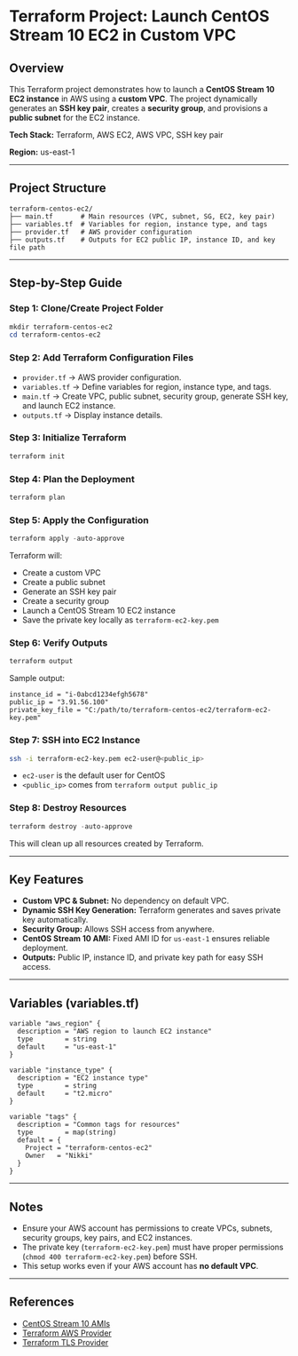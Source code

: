# Terraform Project: Launch CentOS Stream 10 EC2 in Custom VPC

## Overview

This Terraform project demonstrates how to launch a **CentOS Stream 10 EC2 instance** in AWS using a **custom VPC**. The project dynamically generates an **SSH key pair**, creates a **security group**, and provisions a **public subnet** for the EC2 instance.

**Tech Stack:** Terraform, AWS EC2, AWS VPC, SSH key pair

**Region:** us-east-1

---

## Project Structure

```
terraform-centos-ec2/
├── main.tf       # Main resources (VPC, subnet, SG, EC2, key pair)
├── variables.tf  # Variables for region, instance type, and tags
├── provider.tf   # AWS provider configuration
├── outputs.tf    # Outputs for EC2 public IP, instance ID, and key file path
```

---

## Step-by-Step Guide

### Step 1: Clone/Create Project Folder

```powershell
mkdir terraform-centos-ec2
cd terraform-centos-ec2
```

### Step 2: Add Terraform Configuration Files

* `provider.tf` → AWS provider configuration.
* `variables.tf` → Define variables for region, instance type, and tags.
* `main.tf` → Create VPC, public subnet, security group, generate SSH key, and launch EC2 instance.
* `outputs.tf` → Display instance details.

### Step 3: Initialize Terraform

```powershell
terraform init
```

### Step 4: Plan the Deployment

```powershell
terraform plan
```

### Step 5: Apply the Configuration

```powershell
terraform apply -auto-approve
```

Terraform will:

* Create a custom VPC
* Create a public subnet
* Generate an SSH key pair
* Create a security group
* Launch a CentOS Stream 10 EC2 instance
* Save the private key locally as `terraform-ec2-key.pem`

### Step 6: Verify Outputs

```powershell
terraform output
```

Sample output:

```
instance_id = "i-0abcd1234efgh5678"
public_ip = "3.91.56.100"
private_key_file = "C:/path/to/terraform-centos-ec2/terraform-ec2-key.pem"
```

### Step 7: SSH into EC2 Instance

```bash
ssh -i terraform-ec2-key.pem ec2-user@<public_ip>
```

* `ec2-user` is the default user for CentOS
* `<public_ip>` comes from `terraform output public_ip`

### Step 8: Destroy Resources

```powershell
terraform destroy -auto-approve
```

This will clean up all resources created by Terraform.

---

## Key Features

* **Custom VPC & Subnet:** No dependency on default VPC.
* **Dynamic SSH Key Generation:** Terraform generates and saves private key automatically.
* **Security Group:** Allows SSH access from anywhere.
* **CentOS Stream 10 AMI:** Fixed AMI ID for `us-east-1` ensures reliable deployment.
* **Outputs:** Public IP, instance ID, and private key path for easy SSH access.

---

## Variables (variables.tf)

```hcl
variable "aws_region" {
  description = "AWS region to launch EC2 instance"
  type        = string
  default     = "us-east-1"
}

variable "instance_type" {
  description = "EC2 instance type"
  type        = string
  default     = "t2.micro"
}

variable "tags" {
  description = "Common tags for resources"
  type        = map(string)
  default = {
    Project = "terraform-centos-ec2"
    Owner   = "Nikki"
  }
}
```

---

## Notes

* Ensure your AWS account has permissions to create VPCs, subnets, security groups, key pairs, and EC2 instances.
* The private key (`terraform-ec2-key.pem`) must have proper permissions (`chmod 400 terraform-ec2-key.pem`) before SSH.
* This setup works even if your AWS account has **no default VPC**.

---

## References

* [CentOS Stream 10 AMIs](https://www.centos.org/download/aws-images/)
* [Terraform AWS Provider](https://registry.terraform.io/providers/hashicorp/aws/latest/docs)
* [Terraform TLS Provider](https://registry.terraform.io/providers/hashicorp/tls/latest/docs/resources/private_key)

